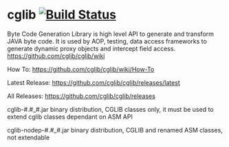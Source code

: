 cglib [![Build Status](https://travis-ci.org/cglib/cglib.svg?branch=master)](https://travis-ci.org/cglib/cglib)
================

Byte Code Generation Library is high level API to generate and transform JAVA byte code.
It is used by AOP, testing, data access frameworks to generate dynamic proxy objects and intercept field access.
https://github.com/cglib/cglib/wiki

How To: https://github.com/cglib/cglib/wiki/How-To

Latest Release: https://github.com/cglib/cglib/releases/latest

All Releases: https://github.com/cglib/cglib/releases

cglib-#.#_#.jar             binary distribution, CGLIB classes only, 
it must be used to extend cglib classes dependant on ASM API 

cglib-nodep-#.#_#.jar       binary distribution, CGLIB and renamed ASM classes, 
not extendable 
